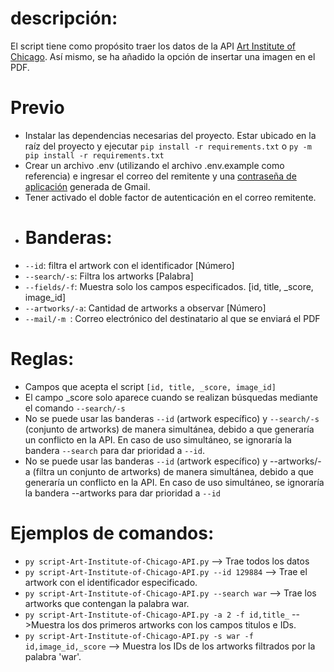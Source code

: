 # descripción:
El script tiene como propósito traer los datos de la API  [Art Institute of Chicago](https://api.artic.edu/docs/). Así mismo, se ha añadido la opción de insertar una imagen en el PDF.
# Previo
* Instalar las dependencias necesarias del proyecto. Estar ubicado en la raíz del proyecto y ejecutar ```pip install -r requirements.txt``` o ```py -m pip install -r requirements.txt```
* Crear un archivo .env (utilizando el archivo .env.example como referencia) e ingresar el correo del remitente y una [contraseña de aplicación](https://profinomics.com/crear-contrasena-de-aplicacion-gmail/#:~:text=Para%20generar%20una%20contrase%C3%B1a%20de%20aplicaci%C3%B3n%20en%20Gmail%2C,en%20%E2%80%9CAcceder%20a%20contrase%C3%B1as%20de%20aplicaci%C3%B3n%E2%80%9D.%20M%C3%A1s%20elementos) generada de Gmail.
* Tener activado el doble factor de autenticación en el correo remitente.
* # Banderas:
* ```--id```: filtra el artwork con el identificador [Número]
* ```--search/-s```: Filtra los artworks [Palabra]
* ```--fields/-f```: Muestra solo los campos especificados. [id, title, _score, image_id]
* ```--artworks/-a```: Cantidad de artworks a observar [Número]
*  ```--mail/-m ```: Correo electrónico del destinatario al que se enviará el PDF
# Reglas:
* Campos que acepta el script ` [id, title, _score, image_id] `
* El campo _score solo aparece cuando se realizan búsquedas mediante el comando ```--search/-s```
* No se puede usar las banderas ```--id``` (artwork específico) y ```--search/-s``` (conjunto de artworks) de manera simultánea, debido a que generaría un conflicto en la API. En caso de uso simultáneo, se ignoraría la bandera ```--search``` para dar prioridad a ```--id```.
* No se puede usar las banderas ```--id``` (artwork específico) y --artworks/-a (filtra un conjunto de artworks) de manera simultánea, debido a que generaría un conflicto en la API. En caso de uso simultáneo, se ignoraría la bandera --artworks para dar prioridad a ```--id```
# Ejemplos de comandos:
* ```py script-Art-Institute-of-Chicago-API.py```  --> Trae todos los datos
* ```py script-Art-Institute-of-Chicago-API.py --id 129884``` --> Trae el artwork con el identificador especificado.
* ```py script-Art-Institute-of-Chicago-API.py --search war``` --> Trae los artworks que contengan la palabra war.
* ```py script-Art-Institute-of-Chicago-API.py -a 2 -f id,title_``` -->Muestra los dos primeros artworks con los campos titulos e IDs.
* ```py script-Art-Institute-of-Chicago-API.py -s war -f id,image_id,_score``` --> Muestra los IDs de los artworks filtrados por la palabra 'war'.
  
